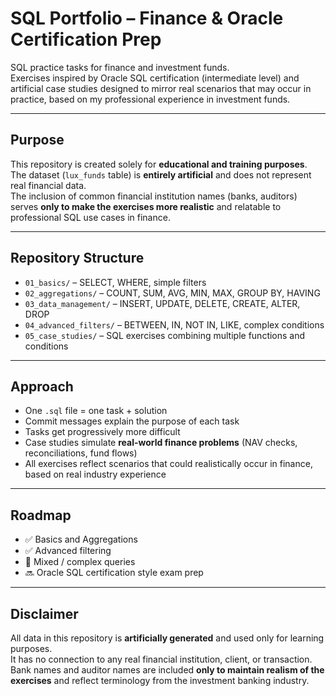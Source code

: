 # SQL Portfolio – Finance & Oracle Certification Prep

SQL practice tasks for finance and investment funds.  
Exercises inspired by Oracle SQL certification (intermediate level) and artificial case studies designed to mirror real scenarios that may occur in practice, based on my professional experience in investment funds.  

---

## Purpose
This repository is created solely for **educational and training purposes**.  
The dataset (`lux_funds` table) is **entirely artificial** and does not represent real financial data.  
The inclusion of common financial institution names (banks, auditors) serves **only to make the exercises more realistic** and relatable to professional SQL use cases in finance.

---

## Repository Structure
- `01_basics/` – SELECT, WHERE, simple filters  
- `02_aggregations/` – COUNT, SUM, AVG, MIN, MAX, GROUP BY, HAVING  
- `03_data_management/` – INSERT, UPDATE, DELETE, CREATE, ALTER, DROP  
- `04_advanced_filters/` – BETWEEN, IN, NOT IN, LIKE, complex conditions  
- `05_case_studies/` – SQL exercises combining multiple functions and conditions  

---

## Approach
- One `.sql` file = one task + solution  
- Commit messages explain the purpose of each task  
- Tasks get progressively more difficult  
- Case studies simulate **real-world finance problems** (NAV checks, reconciliations, fund flows)  
- All exercises reflect scenarios that could realistically occur in finance, based on real industry experience  

---

## Roadmap
- ✅ Basics and Aggregations  
- ✅ Advanced filtering  
- 🔄 Mixed / complex queries  
- 🔜 Oracle SQL certification style exam prep  

---

## Disclaimer
All data in this repository is **artificially generated** and used only for learning purposes.  
It has no connection to any real financial institution, client, or transaction.  
Bank names and auditor names are included **only to maintain realism of the exercises** and reflect terminology from the investment banking industry.
